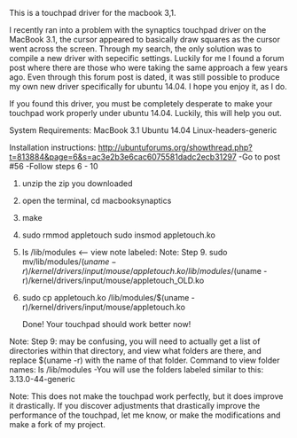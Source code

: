 This is a touchpad driver for the macbook 3,1.

I recently ran into a problem with the synaptics touchpad driver on the MacBook 3.1, the cursor appeared to basically draw squares as the cursor went across the screen. Through my search, the only solution was to compile a new driver with sepecific settings. Luckily for me I found a forum post where there are those who were taking the same approach a few years ago. Even through this forum post is dated, it was still possible to produce my own new driver specifically for ubuntu 14.04. I hope you enjoy it, as I do.

If you found this driver, you must be completely desperate to make your touchpad work properly under ubuntu 14.04. Luckily, this will help you out.

System Requirements:
MacBook 3.1
Ubuntu 14.04
Linux-headers-generic


Installation instructions:
http://ubuntuforums.org/showthread.php?t=813884&page=6&s=ac3e2b3e6cac6075581dadc2ecb31297
    -Go to post #56
    -Follow steps 6 - 10

1. 	unzip the zip you downloaded
2. 	open the terminal, cd macbooksynaptics
3. 	make
4. 	sudo rmmod appletouch
	sudo insmod appletouch.ko
5. 	ls /lib/modules <-- view note labeled: Note: Step 9.
	sudo mv/lib/modules/$(uname -r)/kernel/drivers/input/mouse/appletouch.ko /lib/modules/$(uname -r)/kernel/drivers/input/mouse/appletouch_OLD.ko
6.	sudo cp appletouch.ko /lib/modules/$(uname -r)/kernel/drivers/input/mouse/appletouch.ko

	Done! Your touchpad should work better now!

Note:	Step 9: may be confusing, you will need to actually get a list of directories within that directory, and view what folders are there, and replace $(uname -r) with the name of that folder. Command to view folder names: ls /lib/modules
	-You will use the folders labeled similar to this: 3.13.0-44-generic

Note:	This does not make the touchpad work perfectly, but it does improve it drastically. If you discover adjustments that drastically improve the performance of the touchpad, let me know, or make the modifications and make a fork of my project.
